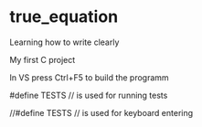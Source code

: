 # true_equation
Learning how to write clearly

My first C project

In VS press Ctrl+F5 to build the programm

#define TESTS // is used for running tests

//#define TESTS // is used for keyboard entering
